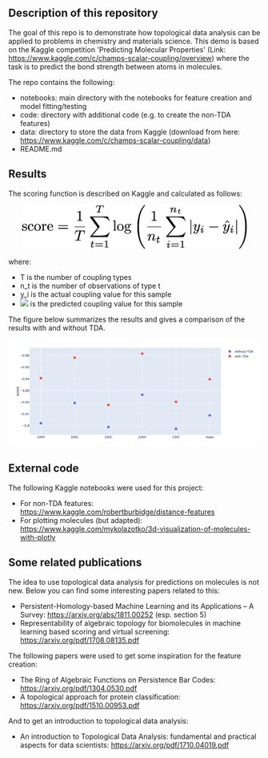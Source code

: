 ## Description of this repository
The goal of this repo is to demonstrate how topological data analysis can be applied to problems in chemistry and materials science.
This demo is based on the Kaggle competition 'Predicting Molecular Properties' (Link: https://www.kaggle.com/c/champs-scalar-coupling/overview) where the task is to predict the bond strength between atoms in molecules.

The repo contains the following:

* notebooks: main directory with the notebooks for feature creation and model fitting/testing
* code: directory with additional code (e.g. to create the non-TDA features)
* data: directory to store the data from Kaggle (download from here: https://www.kaggle.com/c/champs-scalar-coupling/data)
* README.md

## Results
The scoring function is described on Kaggle and calculated as follows:
<div align="center">
<p><img src="data/figures/score.png?raw=true" width="450" /></p>
</div>

where:
* T is the number of coupling types
* n_t is the number of observations of type t
* y_i is the actual coupling value for this sample
* ![](https://render.githubusercontent.com/render/math?math=%5Chat%7By_i%7D) is the predicted coupling value for this sample


The figure below summarizes the results and gives a comparison of the results with and without TDA.
<div align="center">
<p><img src="data/figures/result.png?raw=true" width="1200" /></p>
</div>


## External code
The following Kaggle notebooks were used for this project:

* For non-TDA features: https://www.kaggle.com/robertburbidge/distance-features <br>
* For plotting molecules (but adapted): https://www.kaggle.com/mykolazotko/3d-visualization-of-molecules-with-plotly

## Some related publications
The idea to use topological data analysis for predictions on molecules is not new. Below you can find some interesting papers related to this:

* Persistent-Homology-based Machine Learning and its Applications – A Survey: https://arxiv.org/abs/1811.00252 (esp. section 5)
* Representability of algebraic topology for biomolecules in machine learning based scoring and virtual screening: https://arxiv.org/pdf/1708.08135.pdf

The following papers were used to get some inspiration for the feature creation:
* The Ring of Algebraic Functions on Persistence Bar Codes: https://arxiv.org/pdf/1304.0530.pdf
* A topological approach for protein classification: https://arxiv.org/pdf/1510.00953.pdf

And to get an introduction to topological data analysis:
* An introduction to Topological Data Analysis: fundamental and practical aspects for data scientists: https://arxiv.org/pdf/1710.04019.pdf
